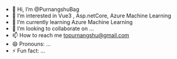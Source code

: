 - 👋 Hi, I’m @PurnangshuBag
- 👀 I’m interested in Vue3 , Asp.netCore, Azure Machine Learning
- 🌱 I’m currently learning Azure Machine Learning
- 💞️ I’m looking to collaborate on ...
- 📫 How to reach me topurnangshu@gmail.com
- 😄 Pronouns: ...
- ⚡ Fun fact: ...

<!---
PurnangshuBag/PurnangshuBag is a ✨ special ✨ repository because its `README.md` (this file) appears on your GitHub profile.
You can click the Preview link to take a look at your changes.
--->
